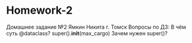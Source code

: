 # Homework-2
Домашнее задание №2
Ямкин Никита г. Томск
Вопросы по ДЗ:
В чём суть @dataclass?
super().__init__(max_cargo)  Зачем нужен super()?
